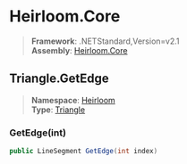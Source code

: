 # Heirloom.Core

> **Framework**: .NETStandard,Version=v2.1  
> **Assembly**: [Heirloom.Core][0]  

## Triangle.GetEdge

> **Namespace**: [Heirloom][0]  
> **Type**: [Triangle][1]  

### GetEdge(int)

```cs
public LineSegment GetEdge(int index)
```

[0]: ../../../Heirloom.Core.md
[1]: ../Triangle.md
